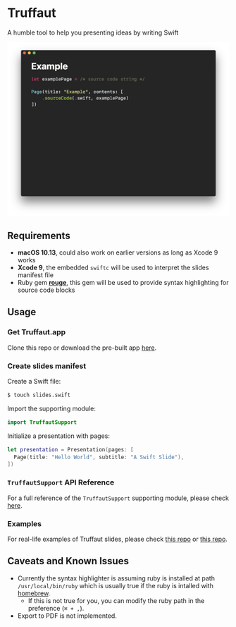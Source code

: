 # Truffaut

A humble tool to help you presenting ideas by writing Swift

![](Screenshots/sample.png)

## Requirements

- **macOS 10.13**, could also work on earlier versions as long as Xcode 9 works
- **Xcode 9**, the embedded `swiftc` will be used to interpret the slides manifest file
- Ruby gem [**rouge**](https://github.com/jneen/rouge), this gem will be used to provide syntax highlighting for source code blocks

## Usage

### Get Truffaut.app

Clone this repo or download the pre-built app [here](https://github.com/Codezerker/Truffaut/releases).

### Create slides manifest

Create a Swift file:

```sh
$ touch slides.swift
```

Import the supporting module:

```swift
import TruffautSupport
```

Initialize a presentation with pages:

```swift
let presentation = Presentation(pages: [
  Page(title: "Hello World", subtitle: "A Swift Slide"),
])
```

### `TruffautSupport` API Reference

For a full reference of the `TruffautSupport` supporting module, please check [here](Documentations/TruffautSupport-API-Reference.md).

### Examples

For real-life examples of Truffaut slides, please check [this repo](https://github.com/CocoaHeads-Auckland/wellington-mobile-refresh-2017) or [this repo](https://github.com/CocoaHeads-Auckland/talk-unicode).

## Caveats and Known Issues

- Currently the syntax highlighter is assuming ruby is installed at path `/usr/local/bin/ruby` which is usually true if the ruby is intalled with [homebrew](https://brew.sh/).
  - If this is not true for you, you can modify the ruby path in the preference (`⌘ + ,`).
- Export to PDF is not implemented.
